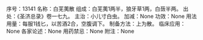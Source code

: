 序号：13141
名称：白芜荑散
组成：白芜荑1两半，狼牙草1两，白蔹半两。
出处：《圣济总录》卷一七九。
主治：小儿寸白虫。
加减：None
功效：None
用法用量：每服1钱匕，以苦酒2合，空腹调下。
制备方法：上为散。
临床应用：None
各家论述：None
用药禁忌：None
附注：None
